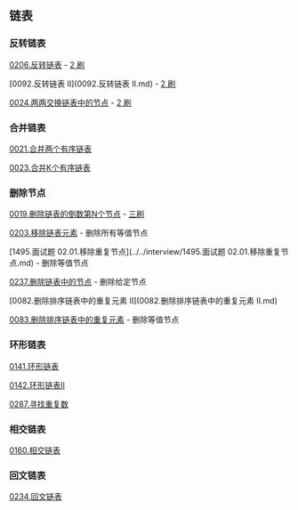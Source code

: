 ## 链表

### 反转链表

[0206.反转链表](0206.反转链表.md) - [2 刷](qu0206/solu/Solution.java)

[0092.反转链表 II](0092.反转链表 II.md) - [2 刷](qu0092/solu/Solution.java)

[0024.两两交换链表中的节点](leetcode/linkedlist/0024.两两交换链表中的节点.md) - [2 刷](qu0024/solu/Solution.java)

### 合并链表

[0021.合并两个有序链表](0021.合并两个有序链表.md)

[0023.合并K个有序链表](0023.合并K个排序链表.md)

### 删除节点

[0019.删除链表的倒数第N个节点](0019.删除链表的倒数第N个节点.md) - [三刷](qu0019/solu/Solution.java)

[0203.移除链表元素](0203.移除链表元素.md) - 删除所有等值节点

[1495.面试题 02.01.移除重复节点](../../interview/1495.面试题 02.01.移除重复节点.md) - 删除等值节点

[0237.删除链表中的节点](0237.删除链表中的节点.md) - 删除给定节点

[0082.删除排序链表中的重复元素 II](0082.删除排序链表中的重复元素 II.md)

[0083.删除排序链表中的重复元素](0083.删除排序链表中的重复元素.md) - 删除等值节点


### 环形链表

[0141.环形链表](0141.环形链表.md)

[0142.环形链表II](0142.环形链表II.md)

[0287.寻找重复数](0287.寻找重复数.md)


### 相交链表

[0160.相交链表](0160.相交链表.md)

### 回文链表

[0234.回文链表](0234.回文链表.md)